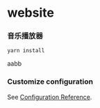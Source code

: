 # website

### 音乐播放器
```
yarn install
```
aabb

### Customize configuration
See [Configuration Reference](https://cli.vuejs.org/config/).
